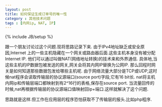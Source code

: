 ```yaml
---
layout: post
title: 如何保证生成订单号的唯一性
category : 其他技术问题
tags : [内网ip, NAT, IP]
---
```

{% include JB/setup %}

跟一个朋友讨论过这个问题.现将思路记录下来.
由于IPv4地址缺乏或安全原因,Internet 上的一些主机隐藏在一个网关或路由器后面.这些主机本身没有被分配 Internet IP.
他们可以通过叫做NAT(网络地址转换)的技术来和外界通信.
具体地,当这些主机的IP数据包被发送的网关,网关会将其内网IP替换为公网IP.
那么回程时网关是如何知道那些数据包发给哪些主机呢.
由于网络流量大部分是TCP或UDP,这时候nat程序会读取传输层的协议源端口(source port)字段,它有16 bit长.
nat将主机内网ip和传输层端口都映射到有2^16行的表格,保存在source port.
当流量回传的时候,nat再根据传输层的协议源端口值映射回ip+端口.这样就解决了这个问题.

思路就是这样.但工作在应用层的程序恐怕获取不了传输层的报头.比如php程序.<!-- excerpt -->
